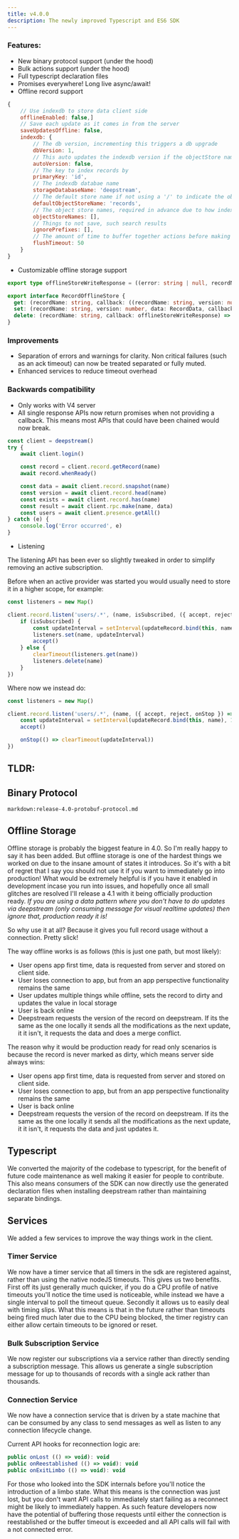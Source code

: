 ```yaml
---
title: v4.0.0
description: The newly improved Typescript and ES6 SDK
---
```


### Features:

- New binary protocol support (under the hood)
- Bulk actions support (under the hood)
- Full typescript declaration files
- Promises everywhere! Long live async/await!
- Offline record support

```JavaScript
{
    // Use indexdb to store data client side
    offlineEnabled: false,]
    // Save each update as it comes in from the server
    saveUpdatesOffline: false,
    indexdb: {
        // The db version, incrementing this triggers a db upgrade
        dbVersion: 1,
        // This auto updates the indexdb version if the objectStore names change
        autoVersion: false,
        // The key to index records by
        primaryKey: 'id',
        // The indexdb databae name
        storageDatabaseName: 'deepstream',
        // The default store name if not using a '/' to indicate the object store (example person/uuid)
        defaultObjectStoreName: 'records',
        // The object store names, required in advance due to how indexdb works
        objectStoreNames: [],
        // Things to not save, such search results
        ignorePrefixes: [],
        // The amount of time to buffer together actions before making a request
        flushTimeout: 50
    }
}
```

- Customizable offline storage support

```typescript
export type offlineStoreWriteResponse = ((error: string | null, recordName: string) => void)

export interface RecordOfflineStore {
  get: (recordName: string, callback: ((recordName: string, version: number, data: RecordData) => void)) => void
  set: (recordName: string, version: number, data: RecordData, callback: offlineStoreWriteResponse) => void
  delete: (recordName: string, callback: offlineStoreWriteResponse) => void
}
```

### Improvements

- Separation of errors and warnings for clarity. Non critical failures (such as an ack timeout) can now be treated separated or fully muted.
- Enhanced services to reduce timeout overhead

### Backwards compatibility

- Only works with V4 server
- All single response APIs now return promises when not providing a callback. This means most APIs that could have been chained would now break.

```JavaScript
const client = deepstream()
try {
    await client.login()

    const record = client.record.getRecord(name)
    await record.whenReady()

    const data = await client.record.snapshot(name)
    const version = await client.record.head(name)
    const exists = await client.record.has(name)
    const result = await client.rpc.make(name, data)
    const users = await client.presence.getAll()
} catch (e) {
    console.log('Error occurred', e)
}
```

- Listening

The listening API has been ever so slightly tweaked in order to simplify removing an active subscription.

Before when an active provider was started you would usually need to store it in a higher scope, for example:

```typescript
const listeners = new Map()

client.record.listen('users/.*', (name, isSubscribed, ({ accept, reject }) => {
    if (isSubscribed) {
        const updateInterval = setInterval(updateRecord.bind(this, name), 1000)
        listeners.set(name, updateInterval)
        accept()
    } else {
        clearTimeout(listeners.get(name))
        listeners.delete(name)
    }
})
```

Where now we instead do:

```typescript
const listeners = new Map()

client.record.listen('users/.*', (name, ({ accept, reject, onStop }) => {
    const updateInterval = setInterval(updateRecord.bind(this, name), 1000)
    accept()

    onStop(() => clearTimeout(updateInterval))
})
```

## TLDR:

## Binary Protocol

`markdown:release-4.0-protobuf-protocol.md`

## Offline Storage

Offline storage is probably the biggest feature in 4.0. So I'm really happy to say it has been added. But offline storage is one of the hardest things we worked on due to the insane amount of states it introduces. So it's with a bit of regret that I say you should not use it if you want to immediately go into production! What would be extremely helpful is if you have it enabled in development incase you run into issues, and hopefully once all small glitches are resolved I'll release a 4.1 with it being officially production ready. *If you are using a data pattern where you don't have to do updates via deepstream (only consuming message for visual realtime updates) then ignore that, production ready it is!*

So why use it at all? Because it gives you full record usage without a connection. Pretty slick!

The way offline works is as follows (this is just one path, but most likely):

- User opens app first time, data is requested from server and stored on client side.
- User loses connection to app, but from an app perspective functionality remains the same
- User updates multiple things while offline, sets the record to dirty and updates the value in local storage
- User is back online
- Deepstream requests the version of the record on deepstream. If its the same as the one locally it sends all the modifications as the next update, it it isn't, it requests the data and does a merge conflict.

The reason why it would be production ready for read only scenarios is because the record is never marked as dirty, which means server side always wins:

- User opens app first time, data is requested from server and stored on client side.
- User loses connection to app, but from an app perspective functionality remains the same
- User is back online
- Deepstream requests the version of the record on deepstream. If its the same as the one locally it sends all the modifications as the next update, it it isn't, it requests the data and just updates it.

## Typescript

We converted the majority of the codebase to typescript, for the benefit of future code maintenance as well making it easier for people to contribute. This also means consumers of the SDK can now directly use the generated declaration files
when installing deepstream rather than maintaining separate bindings.

## Services

We added a few services to improve the way things work in the client.

### Timer Service

We now have a timer service that all timers in the sdk are registered against, rather than using the native nodeJS timeouts. This gives us two benefits. First off its just generally much quicker, if you do a CPU profile of native timeouts you'll notice the time used is noticeable, while instead we have a single interval to poll the timeout queue. Secondly it allows us to easily deal with timing slips. What this means is that in the future rather than timeouts being fired much later due to the CPU being blocked, the timer registry can either allow certain timeouts to be ignored or reset.

### Bulk Subscription Service

We now register our subscriptions via a service rather than directly sending a subscription message. This allows us generate a single subscription message for up to thousands of records with a single ack rather than thousands.

### Connection Service

We now have a connection service that is driven by a state machine that can be consumed by any class to send messages as well as listen to any connection lifecycle change.

Current API hooks for reconnection logic are:

```JavaScript
public onLost (() => void): void
public onReestablished (() => void): void
public onExitLimbo (() => void): void
```

For those who looked into the SDK internals before you'll notice the introduction of a limbo state. What this means is the connection was just lost, but you don't want API calls to immediately start failing as a reconnect might be likely to immediately happen. As such feature developers now have the potential of buffering those requests until either the connection is reestablished or the buffer timeout is exceeded and all API calls will fail with a not connected error.
